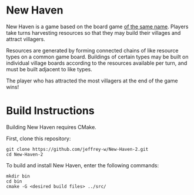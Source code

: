 # New Haven

New Haven is a game based on the board game [of the same name](https://boardgamegeek.com/boardgame/146158/new-haven). Players take turns harvesting resources so that they may build their villages and attract villagers.

Resources are generated by forming connected chains of like resource types on a common game board. Buildings of certain types may be built on individual village boards according to the resources available per turn, and must be built adjacent to like types.

The player who has attracted the most villagers at the end of the game wins!

# Build Instructions

Building New Haven requires CMake.

First, clone this repository:

```
git clone https://github.com/jeffrey-w/New-Haven-2.git
cd New-Haven-2
```

To build and install New Haven, enter the following commands:

```
mkdir bin
cd bin
cmake -G <desired build files> ../src/
```

